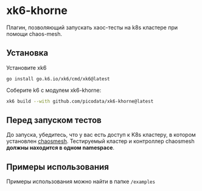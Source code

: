# xk6-khorne

Плагин, позволяющий запускать хаос-тесты на k8s	кластере при помощи chaos-mesh.


## Установка

Установите xk6
```
go install go.k6.io/xk6/cmd/xk6@latest
```

Соберите k6 с модулем xk6-khorne:
```bash
xk6 build --with github.com/picodata/xk6-khorne@latest
```

## Перед запуском тестов

До запуска, убедитесь, что у вас есть доступ к K8s кластеру, в котором установлен [chaosmesh](https://chaos-mesh.org/docs/production-installation-using-helm/). Тестируемый кластер и контроллер chaosmesh **должны находится в одном namespace**.

## Примеры использования
Примеры использования можно найти в папке ```/examples```

